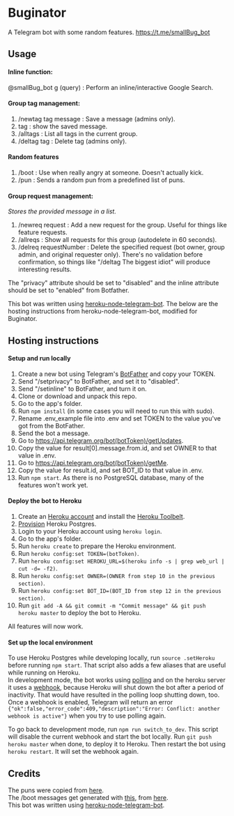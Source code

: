 # Buginator

A Telegram bot with some random features. https://t.me/smallBug_bot


## Usage

#### Inline function:

@smallBug_bot g (query) : Perform an inline/interactive Google Search.


#### Group tag management:

1. /newtag tag message : Save a message (admins only).
2. tag : show the saved message.
3. /alltags : List all tags in the current group.
4. /deltag tag : Delete tag (admins only).

#### Random features
1. /boot : Use when really angry at someone. Doesn't actually kick.
2. /pun : Sends a random pun from a predefined list of puns.


#### Group request management:

_Stores the provided message in a list._  
1. /newreq request : Add a new request for the group. Useful for things like feature requests.
2. /allreqs : Show all requests for this group (autodelete in 60 seconds).
3. /delreq requestNumber : Delete the specified request (bot owner, group admin, and original requester only). There's no validation before confirmation, so things like "/deltag The biggest idiot" will produce interesting results.


The "privacy" attribute should be set to "disabled" and the inline attribute should be set to "enabled" from Botfather.

This bot was written using [heroku-node-telegram-bot](https://github.com/volodymyrlut/heroku-node-telegram-bot). The below are the hosting instructions from heroku-node-telegram-bot, modified for Buginator.


## Hosting instructions

#### Setup and run locally

1. Create a new bot using Telegram's [BotFather](https://core.telegram.org/bots#3-how-do-i-create-a-bot) and copy your TOKEN.
2. Send "/setprivacy" to BotFather, and set it to "disabled".
3. Send "/setinline" to BotFather, and turn it on.
4. Clone or download and unpack this repo.
5. Go to the app's folder.
6. Run `npm install` (in some cases you will need to run this with sudo).
7. Rename .env_example file into .env and set TOKEN to the value you've got from the BotFather.
8. Send the bot a message.
9. Go to https://api.telegram.org/bot(botToken)/getUpdates.
10. Copy the value for result[0].message.from.id, and set OWNER to that value in .env.
11. Go to https://api.telegram.org/bot(botToken)/getMe.
12. Copy the value for result.id, and set BOT_ID to that value in .env.
13. Run `npm start`. As there is no PostgreSQL database, many of the features won't work yet.


#### Deploy the bot to Heroku

1. Create an [Heroku account](https://heroku.com) and install the [Heroku Toolbelt](https://toolbelt.heroku.com/).
2. [Provision](https://devcenter.heroku.com/articles/heroku-postgresql#provisioning-heroku-postgres) Heroku Postgres.
3. Login to your Heroku account using `heroku login`.
4. Go to the app's folder.
5. Run `heroku create` to prepare the Heroku environment.
6. Run `heroku config:set TOKEN=(botToken)`.
7. Run `heroku config:set HEROKU_URL=$(heroku info -s | grep web_url | cut -d= -f2)`.
8. Run `heroku config:set OWNER=(OWNER from step 10 in the previous section)`.
9. Run `heroku config:set BOT_ID=(BOT_ID from step 12 in the previous section)`.
10. Run `git add -A && git commit -m "Commit message" && git push heroku master` to deploy the bot to Heroku.

All features will now work.


#### Set up the local environment

To use Heroku Postgres while developing locally, run `source .setHeroku` before running `npm start`. That script also adds a few aliases that are useful while running on Heroku.  
In development mode, the bot works using [polling](https://en.wikipedia.org/wiki/Push_technology#Long_polling) and on the heroku server it uses a [webhook](https://core.telegram.org/bots/api#setwebhook), because Heroku will shut down the bot after a period of inactivity. That would have resulted in the polling loop shutting down, too. Once a webhook is enabled, Telegram will return an error `{"ok":false,"error_code":409,"description":"Error: Conflict: another webhook is active"}` when you try to use polling again.

To go back to development mode, run `npm run switch_to_dev`. This script will disable the current webhook and start the bot locally. Run `git push heroku master` when done, to deploy it to Heroku. Then restart the bot using `heroku restart`. It will set the webhook again.


## Credits

The puns were copied from [here](https://www.bungie.net/en/Forums/Post/134567540?page=0&path=1).  
The /boot messages get generated with [this](https://github.com/ngerakines/commitment), from [here](http://whatthecommit.com/index.txt).  
This bot was written using [heroku-node-telegram-bot](https://github.com/volodymyrlut/heroku-node-telegram-bot). 